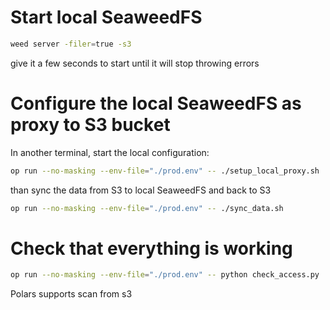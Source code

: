 # Start local SeaweedFS

```bash
weed server -filer=true -s3
```
give it a few seconds to start until it will stop throwing errors

# Configure the local SeaweedFS as proxy to S3 bucket
In another terminal, start the local configuration:
```bash
op run --no-masking --env-file="./prod.env" -- ./setup_local_proxy.sh
```
than sync the data from S3 to local SeaweedFS and back to S3

```bash
op run --no-masking --env-file="./prod.env" -- ./sync_data.sh
```

# Check that everything is working
```bash
op run --no-masking --env-file="./prod.env" -- python check_access.py
```
Polars supports scan from s3 
```
